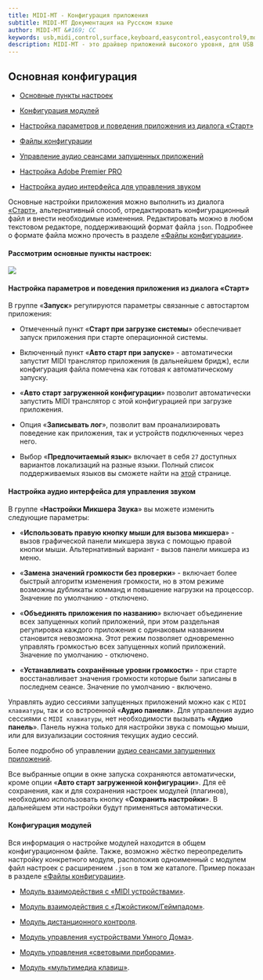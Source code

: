 ```yaml
---
title: MIDI-MT - Конфигурация приложения
subtitle: MIDI-MT Документация на Русском языке
author: MIDI-MT &#169; CC
keywords: usb,midi,control,surface,keyboard,easycontrol,easycontrol9,mqtt,lights,dmx,dmx512,artnet,soundbar,premiere pro,proxy,driver
description: MIDI-MT - это драйвер приложений высокого уровня, для USB MIDI панелей управлений
---
```


## Основная конфигурация

- [Основные пункты настроек](#рассмотрим-основные-пункты-настроек) 

- [Конфигурация модулей](#конфигурация-модулей) 

- [Настройка параметров и поведения приложения из диалога «Старт»](#настройка-параметров-и-поведения-приложения-из-диалога-старт)

- [Файлы конфигурации](Settings-Configuration-files.html)

- [Управление аудио сеансами запущенных приложений](Audio-Mixer.html)

- [Настройка Adobe Premier PRO](Settings-Premiere-Pro.html)

- [Настройка аудио интерфейса для управления звуком](настройка-аудио-интерфейса-для-управления-звуком)

Основные настройки приложения можно выполнить из диалога [«Старт»](Launch.html), альтернативный способ, отредактировать конфигурационный файл и внести необходимые изменения. Редактировать можно в любом текстовом редакторе, поддерживающий формат файла `json`. Подробнее о формате файла можно прочесть в разделе [«Файлы конфигурации»](Settings-Configuration-files.html).

#### Рассмотрим основные пункты настроек:

![](https://claudiacoord.github.io/MIDI-MT/images/helper/MIDI-MT-Launch.png)

#### Настройка параметров и поведения приложения из диалога «Старт»

В группе «**Запуск**» регулируются параметры связанные с автостартом приложения:

- Отмеченный пункт «**Старт при загрузке системы**» обеспечивает запуск приложения при старте операционной системы.

- Включенный пункт «**Авто старт при запуске**» - автоматически запустит MIDI транслятор приложения (в дальнейшем бридж), если конфигурация файла помечена как готовая к автоматическому запуску.

- «**Авто старт загруженной конфигурации**» позволит автоматически запустить MIDI транслятор с этой конфигурацией при загрузке приложения.

- Опция «**Записывать лог**», позволит вам проанализировать поведение как приложения, так и устройств подключенных через него.

- Выбор «**Предпочитаемый язык**» включает в себя `27` доступных вариантов локализаций на разные языки. Полный список поддерживаемых языков вы сможете найти на [этой](Broadcast-into-different-languages.html) странице.

#### Настройка аудио интерфейса для управления звуком

В группе «**Настройки Микшера Звука**» вы можете изменить следующие параметры:

- «**Использовать правую кнопку мыши для вызова микшера**» - вызов графической панели микшера звука с помощью правой кнопки мыши. Альтернативный вариант - вызов панели микшера из меню.

- «**Замена значений громкости без проверки**» - включает более быстрый алгоритм изменения громкости, но в этом режиме возможны дубликаты комманд и повышение нагрузки на процессор. Значение по умолчанию - отключено.

- «**Объединять приложения по названию**» включает объединение всех запущенных копий приложений, при этом раздельная регулировка каждого приложения с одинаковым названием становится невозможна. Этот режим позволяет одновременно управлять громкостью всех запущенных копий приложений. Значение по умолчанию - отключено.

- «**Устанавливать сохранённые уровни громкости**» - при старте восстанавливает значения громкости которые были записаны в последнем сеансе. Значение по умолчанию - включено.

Управлять аудио сессиями запущенных приложений можно как с `MIDI клавиатуры`, так и со встроенной «**Аудио панели**».
Для управления аудио сессиями с `MIDI клавиатуры`, нет необходимости вызывать «**Аудио панель**». Панель нужна только для настройки звука с помощью мыши, или для визуализации состояния текущих аудио сессий.

Более подробно об управлении [аудио сеансами запущенных приложений](Audio-Mixer.html).

Все выбранные опции в окне запуска сохраняются автоматически, кроме опции «**Авто старт загруженной конфигурации**». Для её сохранения, как и для сохранения настроек модулей (плагинов), необходимо использовать кнопку «**Сохранить настройки**».
В дальнейшем эти настройки будут применяться автоматически.

#### Конфигурация модулей

Вся информация о настройке модулей находится в общем конфигурационном файле. Также, возможно жёстко переопределить настройку конкретного модуля, расположив одноименный с модулем файл настроек с расширением `.json` в том же каталоге. Пример показан в разделе [«Файлы конфигурации»](Settings-Configuration-files.html).

- [Модуль взаимодействия с «MIDI устройствами»](Settings-Module-MIDI.html).

- [Модуль взаимодействия с «Джойстиком/Геймпадом»](Settings-Module-Gamepad.html).

- [Модуль дистанционного контроля](Settings-Module-Remote.html).

- [Модуль управления «устройствами Умного Дома»](Settings-Module-Smart-House.html).

- [Модуль управления «световыми приборами»](Settings-Module-Lights.html).

- [Модуль «мультимедиа клавиш»](Settings-Module-Multimedia-keys.html).
